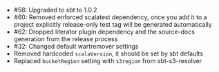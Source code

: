 * #58: Upgraded to sbt to 1.0.2
* #60: Removed enforced scalatest dependency, once you add it to a project explicitly release-only test tag will be generated automatically
* #62: Dropped literator plugin dependency and the source-docs generation from the release process
* #32: Changed default wartremover settings
* Removed hardcoded `scalaVersion`, it should be set by sbt defaults
* Replaced `bucketRegion` setting with `s3region` from sbt-s3-resolver
